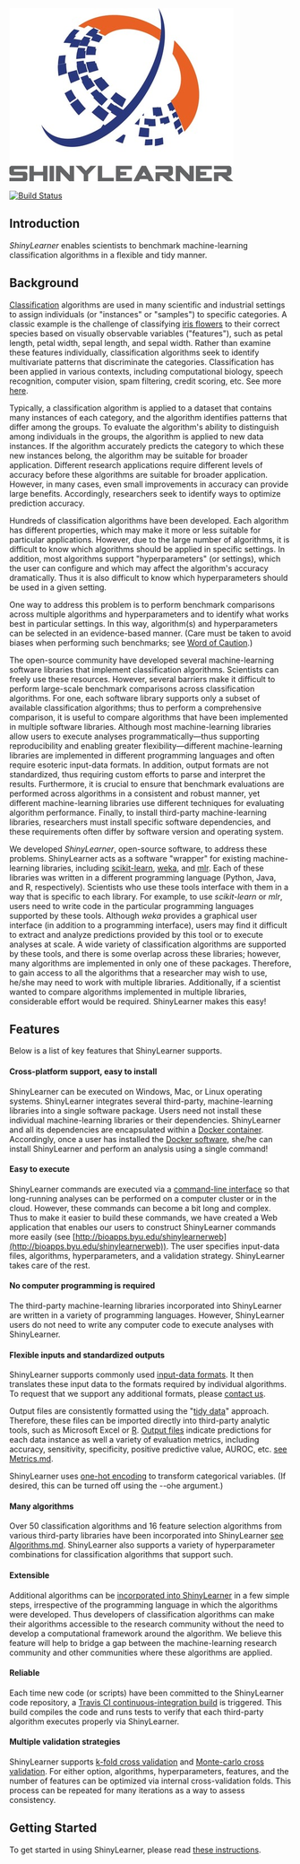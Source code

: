 ![ShinyLearner logo](gui/shinylearnerweb/www/Logo_Small.jpg)

[![Build Status](https://travis-ci.org/srp33/ShinyLearner.svg?branch=master)](https://travis-ci.org/srp33/ShinyLearner)

## Introduction

*ShinyLearner* enables scientists to benchmark machine-learning classification algorithms in a flexible and tidy manner.

## Background

[Classification](https://en.wikipedia.org/wiki/Statistical_classification) algorithms are used in many scientific and industrial settings to assign individuals (or "instances" or "samples") to specific categories. A classic example is the challenge of classifying [iris flowers](https://en.wikipedia.org/wiki/Iris_flower_data_set) to their correct species based on visually observable variables ("features"), such as petal length, petal width, sepal length, and sepal width. Rather than examine these features individually, classification algorithms seek to identify multivariate patterns that discriminate the categories. Classification has been applied in various contexts, including computational biology, speech recognition, computer vision, spam filtering, credit scoring, etc. See more [here](https://en.wikipedia.org/wiki/Statistical_classification#Application_domains).

Typically, a classification algorithm is applied to a dataset that contains many instances of each category, and the algorithm identifies patterns that differ among the groups. To evaluate the algorithm's ability to distinguish among individuals in the groups, the algorithm is applied to new data instances. If the algorithm accurately predicts the category to which these new instances belong, the algorithm may be suitable for broader application. Different research applications require different levels of accuracy before these algorithms are suitable for broader application. However, in many cases, even small improvements in accuracy can provide large benefits. Accordingly, researchers seek to identify ways to optimize prediction accuracy.

Hundreds of classification algorithms have been developed. Each algorithm has different properties, which may make it more or less suitable for particular applications. However, due to the large number of algorithms, it is difficult to know which algorithms should be applied in specific settings. In addition, most algorithms support "hyperparameters" (or settings), which the user can configure and which may affect the algorithm's accuracy dramatically. Thus it is also difficult to know which hyperparameters should be used in a given setting.

One way to address this problem is to perform benchmark comparisons across multiple algorithms and hyperparameters and to identify what works best in particular settings. In this way, algorithm(s) and hyperparameters can be selected in an evidence-based manner. (Care must be taken to avoid biases when performing such benchmarks; see [Word of Caution](https://github.com/srp33/ShinyLearner/blob/master/Word_of_Caution.md).)

The open-source community have developed several machine-learning software libraries that implement classification algorithms. Scientists can freely use these resources. However, several barriers make it difficult to perform large-scale benchmark comparisons across classification algorithms. For one, each software library supports only a subset of available classification algorithms; thus to perform a comprehensive comparison, it is useful to compare algorithms that have been implemented in multiple software libraries. Although most machine-learning libraries allow users to execute analyses programmatically—thus supporting reproducibility and enabling greater flexibility—different machine-learning libraries are implemented in different programming languages and often require esoteric input-data formats. In addition, output formats are not standardized, thus requiring custom efforts to parse and interpret the results. Furthermore, it is crucial to ensure that benchmark evaluations are performed across algorithms in a consistent and robust manner, yet different machine-learning libraries use different techniques for evaluating algorithm performance. Finally, to install third-party machine-learning libraries, researchers must install specific software dependencies, and these requirements often differ by software version and operating system.

We developed *ShinyLearner*, open-source software, to address these problems. ShinyLearner acts as a software "wrapper" for existing machine-learning libraries, including [scikit-learn](http://scikit-learn.org/stable), [weka](http://www.cs.waikato.ac.nz/ml/weka), and [mlr](https://mlr-org.github.io/mlr-tutorial/release/html). Each of these libraries was written in a different programming language (Python, Java, and R, respectively). Scientists who use these tools interface with them in a way that is specific to each library. For example, to use *scikit-learn* or *mlr*, users need to write code in the particular programming languages supported by these tools. Although *weka* provides a graphical user interface (in addition to a programming interface), users may find it difficult to extract and analyze predictions provided by this tool or to execute analyses at scale. A wide variety of classification algorithms are supported by these tools, and there is some overlap across these libraries; however, many algorithms are implemented in only one of these packages. Therefore, to gain access to all the algorithms that a researcher may wish to use, he/she may need to work with multiple libraries. Additionally, if a scientist wanted to compare algorithms implemented in multiple libraries, considerable effort would be required. ShinyLearner makes this easy!

## Features

Below is a list of key features that ShinyLearner supports.

#### Cross-platform support, easy to install

ShinyLearner can be executed on Windows, Mac, or Linux operating systems. ShinyLearner integrates several third-party, machine-learning libraries into a single software package. Users need not install these individual machine-learning libraries or their dependencies. ShinyLearner and all its dependencies are encapsulated within a [Docker container](https://hub.docker.com/r/srp33/shinylearner). Accordingly, once a user has installed the [Docker software](https://www.docker.com), she/he can install ShinyLearner and perform an analysis using a single command!

#### Easy to execute

ShinyLearner commands are executed via a [command-line interface](https://en.wikipedia.org/wiki/Command-line_interface) so that long-running analyses can be performed on a computer cluster or in the cloud. However, these commands can become a bit long and complex. Thus to make it easier to build these commands, we have created a Web application that enables our users to construct ShinyLearner commands more easily (see [http://bioapps.byu.edu/shinylearnerweb](http://bioapps.byu.edu/shinylearnerweb)). The user specifies input-data files, algorithms, hyperparameters, and a validation strategy. ShinyLearner takes care of the rest.

#### No computer programming is required

The third-party machine-learning libraries incorporated into ShinyLearner are written in a variety of programming languages. However, ShinyLearner users do not need to write any computer code to execute analyses with ShinyLearner.

#### Flexible inputs and standardized outputs

ShinyLearner supports commonly used [input-data formats](https://github.com/srp33/ShinyLearner/blob/master/InputFormats.md). It then translates these input data to the formats required by individual algorithms. To request that we support any additional formats, please [contact us](https://github.com/srp33/ShinyLearner/blob/master/Contact.md).

Output files are consistently formatted using the "[tidy data](http://vita.had.co.nz/papers/tidy-data.pdf)" approach. Therefore, these files can be imported directly into third-party analytic tools, such as Microsoft Excel or [R](http://www.r-project.org). [Output files](https://github.com/srp33/ShinyLearner/blob/master/OutputFiles.md) indicate predictions for each data instance as well a variety of evaluation metrics, including accuracy, sensitivity, specificity, positive predictive value, AUROC, etc. [see Metrics.md](https://github.com/srp33/ShinyLearner/blob/master/Metrics.md).

ShinyLearner uses [one-hot encoding](https://www.quora.com/What-is-one-hot-encoding-and-when-is-it-used-in-data-science) to transform categorical variables. (If desired, this can be turned off using the --ohe argument.)

#### Many algorithms

Over 50 classification algorithms and 16 feature selection algorithms from various third-party libraries have been incorporated into ShinyLearner [see Algorithms.md](https://github.com/srp33/ShinyLearner/blob/master/Algorithms.md). ShinyLearner also supports a variety of hyperparameter combinations for classification algorithms that support such.

#### Extensible

Additional algorithms can be [incorporated into ShinyLearner](https://github.com/srp33/ShinyLearner/blob/master/IncorporatingNewAlgorithms.md) in a few simple steps, irrespective of the programming language in which the algorithms were developed. Thus developers of classification algorithms can make their algorithms accessible to the research community without the need to develop a computational framework around the algorithm. We believe this feature will help to bridge a gap between the machine-learning research community and other communities where these algorithms are applied.

#### Reliable

Each time new code (or scripts) have been committed to the ShinyLearner code repository, a [Travis CI continuous-integration build](https://travis-ci.org/srp33/ShinyLearner) is triggered. This build compiles the code and runs tests to verify that each third-party algorithm executes properly via ShinyLearner.

#### Multiple validation strategies

ShinyLearner supports [k-fold cross validation](https://en.wikipedia.org/wiki/Cross-validation_(statistics)#k-fold_cross-validation) and [Monte-carlo cross validation](https://en.wikipedia.org/wiki/Cross-validation_(statistics)#Repeated_random_sub-sampling_validation). For either option, algorithms, hyperparameters, features, and the number of features can be optimized via internal cross-validation folds. This process can be repeated for many iterations as a way to assess consistency.

## Getting Started

To get started in using ShinyLearner, please read [these instructions](https://github.com/srp33/ShinyLearner/blob/master/GettingStarted.md).
